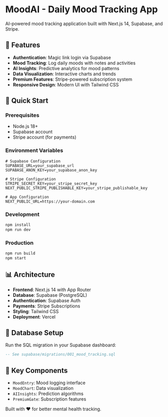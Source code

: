 # MoodAI - Daily Mood Tracking App

AI-powered mood tracking application built with Next.js 14, Supabase, and Stripe.

## 🎯 Features

- **Authentication**: Magic link login via Supabase
- **Mood Tracking**: Log daily moods with notes and activities
- **AI Insights**: Predictive analytics for mood patterns
- **Data Visualization**: Interactive charts and trends
- **Premium Features**: Stripe-powered subscription system
- **Responsive Design**: Modern UI with Tailwind CSS

## 🚀 Quick Start

### Prerequisites
- Node.js 18+
- Supabase account
- Stripe account (for payments)

### Environment Variables
```env
# Supabase Configuration
SUPABASE_URL=your_supabase_url
SUPABASE_ANON_KEY=your_supabase_anon_key

# Stripe Configuration  
STRIPE_SECRET_KEY=your_stripe_secret_key
NEXT_PUBLIC_STRIPE_PUBLISHABLE_KEY=your_stripe_publishable_key

# App Configuration
NEXT_PUBLIC_URL=https://your-domain.com
```

### Development
```bash
npm install
npm run dev
```

### Production
```bash
npm run build
npm start
```

## 📊 Architecture

- **Frontend**: Next.js 14 with App Router
- **Database**: Supabase (PostgreSQL)
- **Authentication**: Supabase Auth
- **Payments**: Stripe Subscriptions
- **Styling**: Tailwind CSS
- **Deployment**: Vercel

## 🔐 Database Setup

Run the SQL migration in your Supabase dashboard:

```sql
-- See supabase/migrations/001_mood_tracking.sql
```

## 🎨 Key Components

- `MoodEntry`: Mood logging interface
- `MoodChart`: Data visualization
- `AIInsights`: Prediction algorithms
- `PremiumGate`: Subscription features

Built with ❤️ for better mental health tracking.